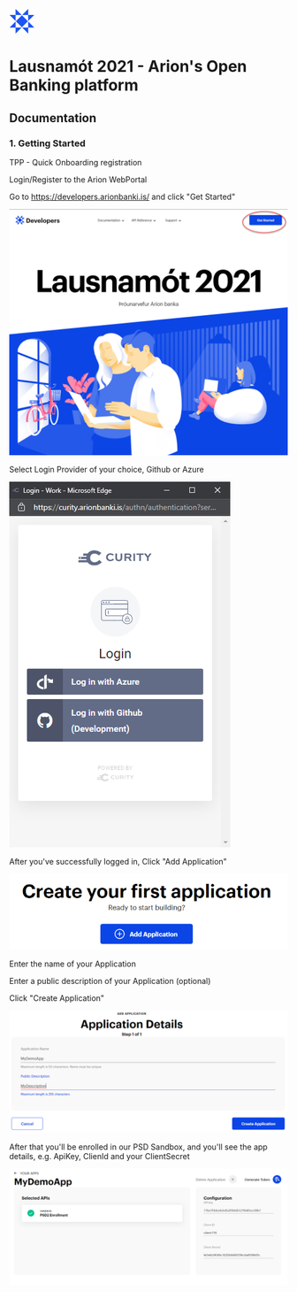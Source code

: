 ![Logo](https://github.com/arionbanki/Arion-OpenBanking-Sandbox/blob/main/doc-images/01%20-%20arionlogoblue.png?raw=true)
# Lausnamót 2021 - Arion's Open Banking platform


## Documentation


  ### 1. Getting Started

  TPP - Quick Onboarding registration
  
  Login/Register to the Arion WebPortal

Go to https://developers.arionbanki.is/ and click "Get Started"


![App Screenshot](https://github.com/arionbanki/Arion-OpenBanking-Sandbox/blob/main/doc-images/02%20-%20Getting%20Started.png?raw=true)




Select Login Provider of your choice, Github or Azure

![App Screenshot](https://github.com/arionbanki/Arion-OpenBanking-Sandbox/blob/main/doc-images/03%20-%20Choose%20Provider.png?raw=true)
  
After you've successfully logged in, 
Click "Add Application"

![App Screenshot](https://github.com/arionbanki/Arion-OpenBanking-Sandbox/blob/main/doc-images/04%20-%20Create%20your%20first%20application.png?raw=true)

Enter the name of your Application

Enter a public description of your Application (optional)

Click "Create Application"

![App Screneshot](https://github.com/arionbanki/Arion-OpenBanking-Sandbox/blob/main/doc-images/05%20-%20Application%20Details%20Create.png?raw=true)

After that you'll be enrolled in our PSD Sandbox, and you'll see the app details, e.g. ApiKey, ClienId and your ClientSecret

![App Screenshot](https://github.com/arionbanki/Arion-OpenBanking-Sandbox/blob/main/doc-images/06%20-%20My%20Demo%20App.png?raw=true)
